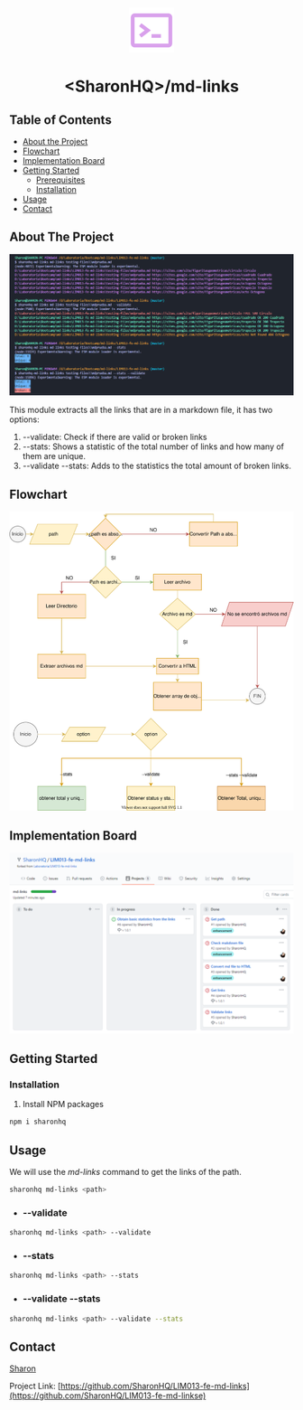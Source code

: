 <br />
<p align="center">
  <a href="https://github.com/SharonHQ/LIM013-fe-md-links/blob/master/README.md">
    <img src="src/img/terminal.svg" alt="Logo" width="80" height="80">
  </a>
  <h1 align="center">&#60SharonHQ&#62/md-links</h1>
</p>

## Table of Contents

* [About the Project](#about-the-project)
* [Flowchart](#flowchart)
* [Implementation Board ](#implementation-board)
* [Getting Started](#getting-started)
  * [Prerequisites](#prerequisites)
  * [Installation](#installation)
* [Usage](#usage)
* [Contact](#contact)

## About The Project

![md-links](src/img/demo.png)

This module extracts all the links that are in a markdown file, it has two options: 

1. --validate: Check if there are valid or broken links
2. --stats: Shows a statistic of the total number of links and how many of them are unique.
3. --validate --stats: Adds to the statistics the total amount of broken links.

## Flowchart
![flow-chart](src/img/Diagram.svg)

## Implementation Board
![board](src/img/board.png)

## Getting Started

### Installation

1. Install NPM packages
```sh
npm i sharonhq
```

## Usage

We will use the *md-links* command to get the links of the path.
```sh
sharonhq md-links <path>
```
* ### **--validate**
```sh
sharonhq md-links <path> --validate
```
* ### **--stats**
```sh
sharonhq md-links <path> --stats
```
* ### **--validate --stats**
```sh
sharonhq md-links <path> --validate --stats
```

## Contact

[Sharon](https://github.com/SharonHQ)

Project Link: [https://github.com/SharonHQ/LIM013-fe-md-links](https://github.com/SharonHQ/LIM013-fe-md-linkse)
